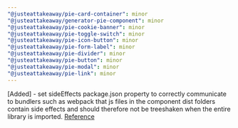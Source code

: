 ```yaml
---
"@justeattakeaway/pie-card-container": minor
"@justeattakeaway/generator-pie-component": minor
"@justeattakeaway/pie-cookie-banner": minor
"@justeattakeaway/pie-toggle-switch": minor
"@justeattakeaway/pie-icon-button": minor
"@justeattakeaway/pie-form-label": minor
"@justeattakeaway/pie-divider": minor
"@justeattakeaway/pie-button": minor
"@justeattakeaway/pie-modal": minor
"@justeattakeaway/pie-link": minor
---
```


[Added] - set sideEffects package.json property to correctly communicate to bundlers such as webpack that js files in the component dist folders contain side effects and should therefore not be treeshaken when the entire library is imported. [Reference](https://cube.dev/blog/how-to-build-tree-shakeable-javascript-libraries)
